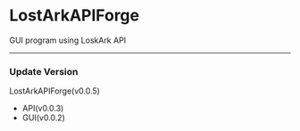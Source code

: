 # LostArkAPIForge
GUI program using LoskArk API

- - -

### Update Version
LostArkAPIForge(v0.0.5)
- API(v0.0.3)
- GUI(v0.0.2)